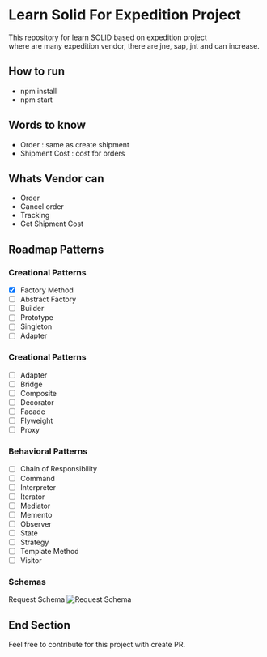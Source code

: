 # Learn Solid For Expedition Project

This repository for learn SOLID based on expedition project <br>
where are many expedition vendor, there are jne, sap, jnt and can increase. <br>

## How to run
- npm install
- npm start

## Words to know
- Order : same as create shipment
- Shipment Cost : cost for orders

## Whats Vendor can
- Order
- Cancel order
- Tracking 
- Get Shipment Cost

## Roadmap Patterns

### Creational Patterns
- [x] Factory Method
- [ ] Abstract Factory
- [ ] Builder
- [ ] Prototype
- [ ] Singleton
- [ ] Adapter

### Creational Patterns
- [ ] Adapter
- [ ] Bridge
- [ ] Composite
- [ ] Decorator
- [ ] Facade
- [ ] Flyweight
- [ ] Proxy

### Behavioral Patterns
- [ ] Chain of Responsibility
- [ ] Command
- [ ] Interpreter
- [ ] Iterator
- [ ] Mediator
- [ ] Memento
- [ ] Observer
- [ ] State
- [ ] Strategy
- [ ] Template Method
- [ ] Visitor

### Schemas
Request Schema
![Request Schema](https://user-images.githubusercontent.com/39044004/164895646-216f1e91-a683-4b6c-9a06-90a093df3b14.png)

## End Section
Feel free to contribute for this project with create PR. <br>
